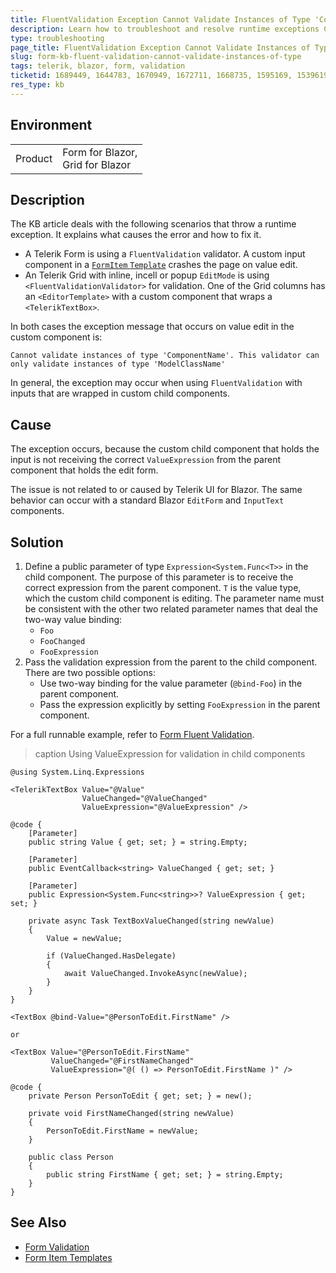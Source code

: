 ```yaml
---
title: FluentValidation Exception Cannot Validate Instances of Type 'ComponentName'
description: Learn how to troubleshoot and resolve runtime exceptions Cannot Validate Instances of Type 'ComponentName'. This Validator Can only Validate Instances of Type 'ModelClassName' in Blazor apps.
type: troubleshooting
page_title: FluentValidation Exception Cannot Validate Instances of Type 'ComponentName'. This Validator Can only Validate Instances of Type 'ModelClassName'
slug: form-kb-fluent-validation-cannot-validate-instances-of-type
tags: telerik, blazor, form, validation
ticketid: 1689449, 1644783, 1670949, 1672711, 1668735, 1595169, 1539619
res_type: kb
---
```


## Environment

<table>
    <tbody>
        <tr>
            <td>Product</td>
            <td>
                Form for Blazor, <br />
                Grid for Blazor
            </td>
        </tr>
    </tbody>
</table>

## Description

The KB article deals with the following scenarios that throw a runtime exception. It explains what causes the error and how to fix it.

* A Telerik Form is using a `FluentValidation` validator. A custom input component in a [`FormItem` `Template`](slug:form-formitems-template) crashes the page on value edit.
* An Telerik Grid with inline, incell or popup `EditMode` is using `<FluentValidationValidator>` for validation. One of the Grid columns has an `<EditorTemplate>` with a custom component that wraps a `<TelerikTextBox>`.

In both cases the exception message that occurs on value edit in the custom component is:

`Cannot validate instances of type 'ComponentName'. This validator can only validate instances of type 'ModelClassName'`

In general, the exception may occur when using `FluentValidation` with inputs that are wrapped in custom child components.

## Cause

The exception occurs, because the custom child component that holds the input is not receiving the correct `ValueExpression` from the parent component that holds the edit form.

The issue is not related to or caused by Telerik UI for Blazor. The same behavior can occur with a standard Blazor `EditForm` and `InputText` components.

## Solution

1. Define a public parameter of type `Expression<System.Func<T>>` in the child component. The purpose of this parameter is to receive the correct expression from the parent component. `T` is the value type, which the custom child component is editing. The parameter name must be consistent with the other two related parameter names that deal the two-way value binding:
    * `Foo`
    * `FooChanged`
    * `FooExpression`
1. Pass the validation expression from the parent to the child component. There are two possible options:
    * Use two-way binding for the value parameter (`@bind-Foo`) in the parent component.
    * Pass the expression explicitly by setting `FooExpression` in the parent component.

For a full runnable example, refer to [Form Fluent Validation](slug:form-validation#fluent-validation).

>caption Using ValueExpression for validation in child components

```RAZOR TextBox.razor
@using System.Linq.Expressions

<TelerikTextBox Value="@Value"
                ValueChanged="@ValueChanged"
                ValueExpression="@ValueExpression" />

@code {
    [Parameter]
    public string Value { get; set; } = string.Empty;

    [Parameter]
    public EventCallback<string> ValueChanged { get; set; }

    [Parameter]
    public Expression<System.Func<string>>? ValueExpression { get; set; }

    private async Task TextBoxValueChanged(string newValue)
    {
        Value = newValue;

        if (ValueChanged.HasDelegate)
        {
            await ValueChanged.InvokeAsync(newValue);
        }
    }
}
````
````RAZOR Home.razor
<TextBox @bind-Value="@PersonToEdit.FirstName" />

or

<TextBox Value="@PersonToEdit.FirstName"
         ValueChanged="@FirstNameChanged"
         ValueExpression="@( () => PersonToEdit.FirstName )" />

@code {
    private Person PersonToEdit { get; set; } = new();

    private void FirstNameChanged(string newValue)
    {
        PersonToEdit.FirstName = newValue;
    }

    public class Person
    {
        public string FirstName { get; set; } = string.Empty;
    }
}
````

## See Also

* [Form Validation](slug:form-validation#fluent-validation)
* [Form Item Templates](slug:form-formitems-template)
